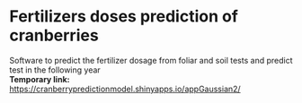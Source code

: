 # Fertilizers doses prediction of cranberries
Software to predict the fertilizer dosage from foliar and soil tests and predict test in the following year   
**Temporary link:** https://cranberrypredictionmodel.shinyapps.io/appGaussian2/
